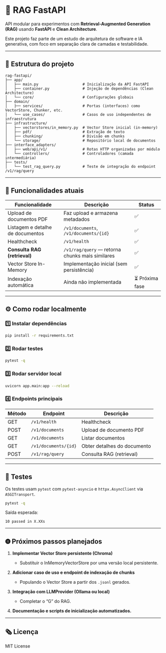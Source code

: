 # 🧠 RAG FastAPI

API modular para experimentos com **Retrieval-Augmented Generation (RAG)** usando **FastAPI** e **Clean Architecture**.

Este projeto faz parte de um estudo de arquitetura de software e IA generativa, com foco em separação clara de camadas e testabilidade.

---

## 🚀 Estrutura do projeto

```
rag-fastapi/
├── app/
│   ├── main.py                    # Inicialização da API FastAPI
│   ├── container.py               # Injeção de dependências (Clean Architecture)
│   └── core/                      # Configurações globais
├── domain/
│   ├── services/                  # Portas (interfaces) como VectorStore, Chunker, etc.
│   └── use_cases/                 # Casos de uso independentes de infraestrutura
├── infrastructure/
│   ├── vectorstores/in_memory.py  # Vector Store inicial (in-memory)
│   ├── pdf/                       # Extração de texto
│   ├── chunking/                  # Divisão em chunks
│   └── storage/                   # Repositório local de documentos
├── interface_adapters/
│   ├── web/api/v1/                # Rotas HTTP organizadas por módulo
│   └── controllers/               # Controladores (camada intermediária)
├── tests/
│   └── test_rag_query.py          # Teste de integração do endpoint /v1/rag/query
```

---

## 🧬 Funcionalidades atuais

| Funcionalidade                   | Descrição                                       | Status         |
| -------------------------------- | ----------------------------------------------- | -------------- |
| Upload de documentos PDF         | Faz upload e armazena metadados                 | ✅              |
| Listagem e detalhe de documentos | `/v1/documents`, `/v1/documents/{id}`           | ✅              |
| Healthcheck                      | `/v1/health`                                    | ✅              |
| **Consulta RAG (retrieval)**     | `/v1/rag/query` — retorna chunks mais similares | ✅              |
| Vector Store In-Memory           | Implementação inicial (sem persistência)        | ✅              |
| Indexação automática             | Ainda não implementada                          | ⏳ Próxima fase |

---

## ⚙️ Como rodar localmente

### 1️⃣ Instalar dependências

```bash
pip install -r requirements.txt
```

### 2️⃣ Rodar testes

```bash
pytest -q
```

### 3️⃣ Rodar servidor local

```bash
uvicorn app.main:app --reload
```

### 4️⃣ Endpoints principais

| Método | Endpoint             | Descrição                   |
| ------ | -------------------- | --------------------------- |
| GET    | `/v1/health`         | Healthcheck                 |
| POST   | `/v1/documents`      | Upload de documento PDF     |
| GET    | `/v1/documents`      | Listar documentos           |
| GET    | `/v1/documents/{id}` | Obter detalhes do documento |
| POST   | `/v1/rag/query`      | Consulta RAG (retrieval)    |

---

## 🥪 Testes

Os testes usam `pytest` com `pytest-asyncio` e `httpx.AsyncClient` via `ASGITransport`.

```bash
pytest -q
```

Saída esperada:

```
10 passed in X.XXs
```

---

## 🤀 Próximos passos planejados

1. **Implementar Vector Store persistente (Chroma)**

   * Substituir o InMemoryVectorStore por uma versão local persistente.
2. **Adicionar caso de uso e endpoint de indexação de chunks**

   * Populando o Vector Store a partir dos `.jsonl` gerados.
3. **Integração com LLMProvider (Ollama ou local)**

   * Completar o “G” do RAG.
4. **Documentação e scripts de inicialização automatizados.**

---

## 🗞️ Licença

MIT License
